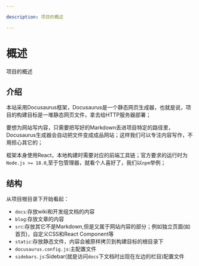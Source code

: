 ```yaml
---

description: 项目的概述

---
```

# 概述
项目的概述
## 介绍
本站采用Docusaurus框架，Docusaurus是一个静态网页生成器，也就是说，项目的构建目标是一堆静态网页文件，拿去给HTTP服务器部署；

要想为网站写内容，只需要把写好的Markdown丢进项目特定的路径里，Docusaurus生成器会自动把文件变成成品网站；这样我们可以专注内容写作，不用担心其它的；

框架本身使用React，本地构建时需要对应的前端工具链；官方要求的运行时为`Node.js >= 18.0`,至于包管理器，就看个人喜好了，我们以`npm`举例；
## 结构
从项目根目录下开始看起：
- `docs`:存放wiki和开发组文档的内容
- `blog`:存放文章的内容
- `src`:存放其它不是Markdown,但是又属于网站内容的部分；例如独立页面(如首页)，自定义CSS和React Component等
- `static`:存放静态文件，内容会被原样拷贝到构建目标的根目录下
- `docusaurus.config.js`:主配置文件
- `sidebars.js`:Sidebar(就是访问`docs`下文档时出现在左边的栏目)配置文件



